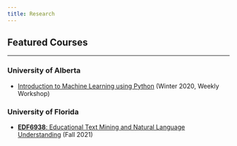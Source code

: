```yaml
---
title: Research 
---
```

## Featured Courses

---

### University of Alberta 
- [Introduction to Machine Learning using Python](https://sites.google.com/view/crame-study-group/2020-schedule?authuser=0) (Winter 2020, Weekly Workshop)

### University of Florida 
- [**EDF6938**: Educational Text Mining and Natural Language Understanding]() (Fall 2021)